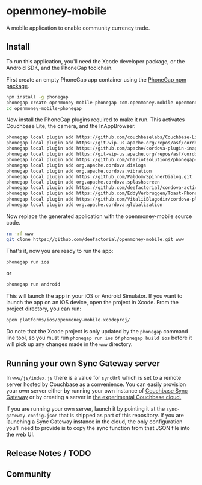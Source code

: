 # openmoney-mobile

A mobile application to enable community currency trade.

## Install

To run this application, you'll need the Xcode developer package, or the Android SDK, and the PhoneGap toolchain.

First create an empty PhoneGap app container using the [PhoneGap npm package](https://npmjs.org/package/phonegap).


```sh
npm install -g phonegap
phonegap create openmoney-mobile-phonegap com.openmoney.mobile openmoney
cd openmoney-mobile-phonegap
```

Now install the PhoneGap plugins required to make it run. This activates Couchbase Lite, the camera, and the InAppBrowser.

```sh
phonegap local plugin add https://github.com/couchbaselabs/Couchbase-Lite-PhoneGap-Plugin.git
phonegap local plugin add https://git-wip-us.apache.org/repos/asf/cordova-plugin-camera.git
phonegap local plugin add https://github.com/apache/cordova-plugin-inappbrowser.git
phonegap local plugin add https://git-wip-us.apache.org/repos/asf/cordova-plugin-network-information.git
phonegap local plugin add https://github.com/chariotsolutions/phonegap-nfc.git
phonegap local plugin add org.apache.cordova.dialogs
phonegap local plugin add org.apache.cordova.vibration
phonegap local plugin add https://github.com/Paldom/SpinnerDialog.git
phonegap local plugin add org.apache.cordova.splashscreen
phonegap local plugin add https://github.com/deefactorial/cordova-activity-plugin.git
phonegap local plugin add https://github.com/EddyVerbruggen/Toast-PhoneGap-Plugin.git
phonegap local plugin add https://github.com/VitaliiBlagodir/cordova-plugin-datepicker
phonegap local plugin add org.apache.cordova.globalization
```

Now replace the generated application with the openmoney-mobile source code.

```sh
rm -rf www
git clone https://github.com/deefactorial/openmoney-mobile.git www
```

That's it, now you are ready to run the app:

```sh
phonegap run ios
```

or

```sh
phonegap run android
```

This will launch the app in your iOS or Android Simulator. If you want to launch the app on an iOS device, open the project in Xcode. From the project directory, you can run:

```sh
open platforms/ios/openmoney-mobile.xcodeproj/
```

Do note that the Xcode project is only updated by the `phonegap` command line tool, so you must run `phonegap run ios` or `phonegap build ios` before it will pick up any changes made in the `www` directory.

## Running your own Sync Gateway server

In `www/js/index.js` there is a value for `syncUrl` which is set to a remote server hosted by Couchbase as a convenience. You can easily provision your own server either by running your own instance of [Couchbase Sync Gateway](https://github.com/couchbase/sync_gateway) or by creating a server in [the experimental Couchbase cloud.](http://console.couchbasecloud.com/)

If you are running your own server, launch it by pointing it at the `sync-gateway-config.json` that is shipped as part of this repository. If you are launching a Sync Gateway instance in the cloud, the only configuration you'll need to provide is to copy the sync function from that JSON file into the web UI.

## Release Notes / TODO


## Community


